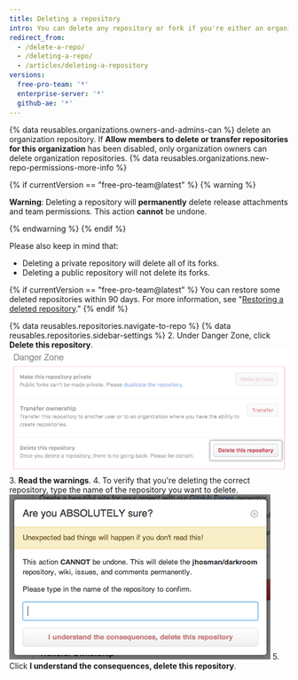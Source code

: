 ```yaml
---
title: Deleting a repository
intro: You can delete any repository or fork if you're either an organization owner or have admin permissions for the repository or fork. Deleting a forked repository does not delete the upstream repository.
redirect_from:
  - /delete-a-repo/
  - /deleting-a-repo/
  - /articles/deleting-a-repository
versions:
  free-pro-team: '*'
  enterprise-server: '*'
  github-ae: '*'
---
```


{% data reusables.organizations.owners-and-admins-can %} delete an organization repository. If **Allow members to delete or transfer repositories for this organization** has been disabled, only organization owners can delete organization repositories. {% data reusables.organizations.new-repo-permissions-more-info %}

{% if currentVersion == "free-pro-team@latest" %}
{% warning %}

**Warning**: Deleting a repository will **permanently** delete release attachments and team permissions. This action **cannot** be undone.

{% endwarning %}
{% endif %}

Please also keep in mind that:
- Deleting a private repository will delete all of its forks.
- Deleting a public repository will not delete its forks.

{% if currentVersion == "free-pro-team@latest" %}
You can restore some deleted repositories within 90 days. For more information, see "[Restoring a deleted repository](/articles/restoring-a-deleted-repository)."
{% endif %}

{% data reusables.repositories.navigate-to-repo %}
{% data reusables.repositories.sidebar-settings %}
2. Under Danger Zone, click **Delete this repository**. ![Repository deletion button](/assets/images/help/repository/repo-delete.png)
3. **Read the warnings**.
4. To verify that you're deleting the correct repository, type the name of the repository you want to delete. ![Deletion labeling](/assets/images/help/repository/repo-delete-confirmation.png)
5. Click **I understand the consequences, delete this repository**.
